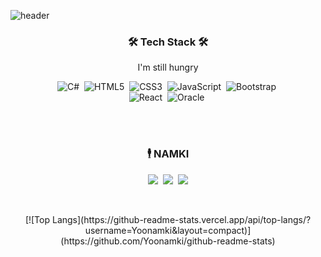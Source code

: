 ![header](https://capsule-render.vercel.app/api?type=soft&color=auto&height=150&section=header&text=NamkiYoo&fontSize=70&animation=twinkling)

<h3 align="center">🛠 Tech Stack 🛠</h3>

<p align="center"> I'm still hungry </p>

<p align="center">
  <img alt="C#" src="https://img.shields.io/badge/c%23%20-%23239120.svg?&style=flat-square&logo=c-sharp&logoColor=white"/></a>&nbsp 
  <img alt="HTML5" src="https://img.shields.io/badge/html5%20-%23E34F26.svg?&style=flat-square&logo=html5&logoColor=white"/></a>&nbsp 
 <img alt="CSS3" src="https://img.shields.io/badge/css3%20-%231572B6.svg?&style=flat-squaree&logo=css3&logoColor=white"/></a>&nbsp 
  <img alt="JavaScript" src="https://img.shields.io/badge/javascript%20-%23323330.svg?&style=flat-square&logo=javascript&logoColor=%23F7DF1E"/></a>&nbsp 
  <img alt="Bootstrap" src="https://img.shields.io/badge/bootstrap%20-%23563D7C.svg?&style=flat-square&logo=bootstrap&logoColor=white"/></a>&nbsp 
  <br>
  <img alt="React" src="https://img.shields.io/badge/react%20-%2320232a.svg?&style=flat-square&logo=react&logoColor=%2361DAFB"/></a>&nbsp
  <img alt="Oracle" src ="https://img.shields.io/badge/oracle%20-%23F00000.svg?&style=flat-squaree&logo=oracle&logoColor=white" /></a>&nbsp 
</p>

<br><br>
<h3 align="center"> 🕴 NAMKI </h3>
<p align="center">
  <a href="https://github.com/Yoonamki"><img src="https://img.shields.io/badge/github%20-%23121011.svg?&style=for-the-badge&logo=github&logoColor=white&link=https://github.com/Yoonamki"/></a>&nbsp
  <a href="https://www.instagram.com/namki0111/"><img src="https://img.shields.io/badge/Instagram-E4405F?style=flat-square&logo=Instagram&logoColor=white&link=https://www.instagram.com/namki0111/"/></a>&nbsp
  <a href="mailto:ubaechu@gmail.com"><img src="https://img.shields.io/badge/Gmail-d14836?style=flat-square&logo=Gmail&logoColor=white&link=ubaechu@gmail.com"/></a>
</p>
<br>

<p align="center">
  [![Top Langs](https://github-readme-stats.vercel.app/api/top-langs/?username=Yoonamki&layout=compact)](https://github.com/Yoonamki/github-readme-stats)
</p>
